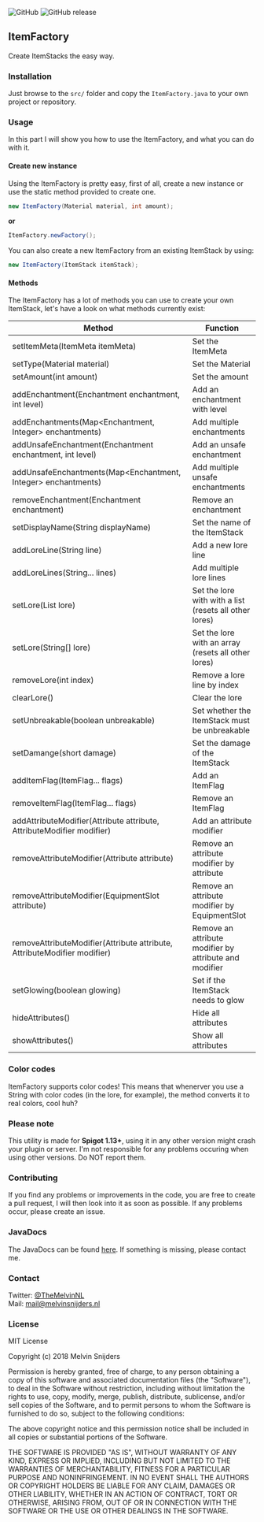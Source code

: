 ![GitHub](https://img.shields.io/github/license/TheMelvin/ItemFactory.svg) 
![GitHub release](https://img.shields.io/github/release/TheMelvin/ItemFactory.svg)
## ItemFactory ##  
Create ItemStacks the easy way.  
  
### Installation ###  
Just browse to the `src/` folder and copy the `ItemFactory.java` to your own project or repository.  
  
### Usage  ###  
In this part I will show you how to use the ItemFactory, and what you can do with it.  
  
#### Create new instance ####  
Using the ItemFactory is pretty easy, first of all, create a new instance or use the static method provided to create one.  
  
```java  
new ItemFactory(Material material, int amount);  
```  
  
**or**  
  
```java  
ItemFactory.newFactory();  
```  
  
You can also create a new ItemFactory from an existing ItemStack by using:  
  
```java  
new ItemFactory(ItemStack itemStack);  
```  
  
#### Methods ####  
The ItemFactory has a lot of methods you can use to create your own ItemStack, let's have a look on what methods currently exist:  
  
Method | Function  
------------ | -------------  
setItemMeta(ItemMeta itemMeta) | Set the ItemMeta  
setType(Material material) | Set the Material
setAmount(int amount) | Set the amount
addEnchantment(Enchantment enchantment, int level) | Add an enchantment with level
addEnchantments(Map<Enchantment, Integer> enchantments) | Add multiple enchantments
addUnsafeEnchantment(Enchantment enchantment, int level) | Add an unsafe enchantment
addUnsafeEnchantments(Map<Enchantment, Integer> enchantments) | Add multiple unsafe enchantments
removeEnchantment(Enchantment enchantment) | Remove an enchantment
setDisplayName(String displayName) | Set the name of the ItemStack
addLoreLine(String line) | Add a new lore line
addLoreLines(String... lines) | Add multiple lore lines
setLore(List<String> lore) | Set the lore with with a list (resets all other lores)
setLore(String[] lore) | Set the lore with an array (resets all other lores)
removeLore(int index) | Remove a lore line by index
clearLore() | Clear the lore
setUnbreakable(boolean unbreakable) | Set whether the ItemStack must be unbreakable
setDamange(short damage) | Set the damage of the ItemStack
addItemFlag(ItemFlag... flags) | Add an ItemFlag
removeItemFlag(ItemFlag... flags) | Remove an ItemFlag
addAttributeModifier(Attribute attribute, AttributeModifier modifier) | Add an attribute modifier
removeAttributeModifier(Attribute attribute) | Remove an attribute modifier by attribute
removeAttributeModifier(EquipmentSlot attribute) | Remove an attribute modifier by EquipmentSlot
removeAttributeModifier(Attribute attribute, AttributeModifier modifier) | Remove an attribute modifier by attribute and modifier
setGlowing(boolean glowing) | Set if the ItemStack needs to glow
hideAttributes() | Hide all attributes
showAttributes() | Show all attributes

### Color codes ###
ItemFactory supports color codes! This means that whenerver you use a String with color codes (in the lore, for example), the method converts it to real colors, cool huh?

### Please note ###
This utility is made for **Spigot 1.13+**, using it in any other version might crash your plugin or server.
I'm not responsible for any problems occuring when using other versions. Do NOT report them.

### Contributing ###
If you find any problems or improvements in the code, you are free to create a pull request, I will then look into it as soon as possible. If any problems occur, please create an issue.

### JavaDocs ###
The JavaDocs can be found [here](https://javadocs.melvinsnijders.nl/itemfactory/). If something is missing, please contact me.

### Contact ###
Twitter: [@TheMelvinNL](https://twitter.com/TheMelvinNL)  
Mail: [mail@melvinsnijders.nl](mailto:mail@melvinsders.nl)

### License ###
MIT License

Copyright (c) 2018 Melvin Snijders

Permission is hereby granted, free of charge, to any person obtaining a copy
of this software and associated documentation files (the "Software"), to deal
in the Software without restriction, including without limitation the rights
to use, copy, modify, merge, publish, distribute, sublicense, and/or sell
copies of the Software, and to permit persons to whom the Software is
furnished to do so, subject to the following conditions:

The above copyright notice and this permission notice shall be included in all
copies or substantial portions of the Software.

THE SOFTWARE IS PROVIDED "AS IS", WITHOUT WARRANTY OF ANY KIND, EXPRESS OR
IMPLIED, INCLUDING BUT NOT LIMITED TO THE WARRANTIES OF MERCHANTABILITY,
FITNESS FOR A PARTICULAR PURPOSE AND NONINFRINGEMENT. IN NO EVENT SHALL THE
AUTHORS OR COPYRIGHT HOLDERS BE LIABLE FOR ANY CLAIM, DAMAGES OR OTHER
LIABILITY, WHETHER IN AN ACTION OF CONTRACT, TORT OR OTHERWISE, ARISING FROM,
OUT OF OR IN CONNECTION WITH THE SOFTWARE OR THE USE OR OTHER DEALINGS IN THE
SOFTWARE.